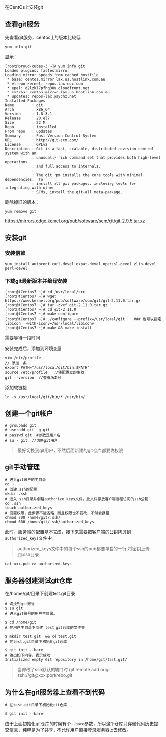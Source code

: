 在CentOs上安装git

## 查看git服务
先查看git服务，centos上的版本比较低
```
yum info git
```
显示：
```
[root@proud-cubes-3 ~]# yum info git
Loaded plugins: fastestmirror
Loading mirror speeds from cached hostfile
 * base: centos.mirror.lax.us.hostlink.com.au
 * elrepo-kernel: repos.lax-noc.com
 * epel: d2lzkl7pfhq30w.cloudfront.net
 * extras: centos.mirror.lax.us.hostlink.com.au
 * updates: repos-lax.psychz.net
Installed Packages
Name        : git
Arch        : x86_64
Version     : 1.8.3.1
Release     : 20.el7
Size        : 22 M
Repo        : installed
From repo   : updates
Summary     : Fast Version Control System
URL         : http://git-scm.com/
License     : GPLv2
Description : Git is a fast, scalable, distributed revision control system with an
            : unusually rich command set that provides both high-level operations
            : and full access to internals.
            : 
            : The git rpm installs the core tools with minimal dependencies.  To
            : install all git packages, including tools for integrating with other
            : SCMs, install the git-all meta-package.

```

删除掉旧的版本：
```
yum remove git
```
https://mirrors.edge.kernel.org/pub/software/scm/git/git-2.9.5.tar.xz

## 安装git

### 安装信赖

```
yum install autoconf curl-devel expat-devel openssl-devel zlib-devel perl-devel
```

### 下载git最新版本并编译安装
```
[root@tCentos7 ~]# cd /usr/local/src
[root@tCentos7 ~]# wget https://www.kernel.org/pub/software/scm/git/git-2.11.0.tar.gz
[root@tCentos7 ~]# tar -zvxf git-2.11.0.tar.gz
[root@tCentos7 ~]# cd git-2.11.0
[root@tCentos7 ~]# make configure
[root@tCentos7 ~]# ./configure --prefix=/usr/local/git    ### 也可以指定libicon  -with-iconv=/usr/local/libiconv
[root@tCentos7 ~]# make && make install
```
需要等待一段时间

安装完成后，添加到环境变量
```
vim /etc/profile 
// 添加一条
export PATH="/usr/local/git/bin:$PATH"
source /etc/profile   //使配置立即生效
git --version  //查看版本号
```
添加软链接
```
ln -s /usr/local/git/bin/* /usr/bin/
```

## 创建一个git帐户

```
# groupadd git
# useradd git -g git
# passwd git  #参数是用户名
# su - git  //切换git用户
```
> 最好切换到git用户，不然后面新建的git仓库都要改权限

## git手动管理
```
# 进入git账户的主目录
cd ~
# 创建.ssh的配置
mkdir .ssh
# 进入.ssh目录并创建authorize_keys文件，此文件存放客户端远程访问的ssh公钥
cd .ssh
touch authorized_keys
# 设置权限，此步骤不能省略，而且权限也不要改，不然会报错
chmod 700 /home/git/.ssh/
chmod 600 /home/git/.ssh/authorized_keys
```
此时，服务端的配置基本完成，接下来需要把客户端的公钥拷贝到`authorized_keys`文件中。

> authorized_keys文件中的每个ssh的pub都要单独的一行,将密钥上传到.ssh目录
```
cat xxx.pub >> authorized_keys
```
## 服务器创建测试git仓库
在/home/git/目录下创建test.git目录
```
# 切换到git账号
$ su git
# 进入git账号的用户主目录。

$ cd /home/git
# 在用户主目录下创建 test.git仓库的文件夹

$ mkdir test.git  && cd test.git
# 在test.git目录下初始化git仓库

$ git init --bare
# 输出如下内容，表示成功
Initialized empty Git repository in /home/git/test.git/
```

> 当修改了ssh默认的端口时
> git remote add origin ssh://git@xxx:port/repo.git

## 为什么在git服务器上查看不到代码
```
# 在test.git目录下初始化git仓库

$ git init --bare
```
由于上面初始化git仓库的时候有个`--bare`参数，所以这个仓库只存储代码历史提交信息，纯粹是为了共享，不允许用户直接登录服务器上去修改。
